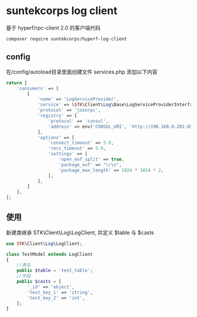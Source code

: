 # suntekcorps log client
基于 hyperf/rpc-client 2.0 的客户端代码
```
composer require suntekcorps/hyperf-log-client
```

## config 
在/config/autoload目录里面创建文件 services.php
添加以下内容
```php
return [
    'consumers' => [
        [
            'name' => 'LogServiceProvider',
            'service' => \STK\Client\Log\Base\LogServiceProviderInterface::class,
            'protocol' => 'jsonrpc',
            'registry' => [
                'protocol' => 'consul',
                'address' => env('CONSUL_URI', 'http://190.168.0.201:8500'),
            ],
            'options' => [
                'connect_timeout' => 5.0,
                'recv_timeout' => 5.0,
                'settings' => [
                    'open_eof_split' => true,
                    'package_eof' => "\r\n",
                    'package_max_length' => 1024 * 1024 * 2,
                ],
            ],
        ]
    ],
];
```

## 使用 
新建类继承 STK\Client\Log\LogClient, 并定义 $table 与 $casts
```php
use STK\Client\Log\LogClient;

class TestModel extends LogClient
{
    //表名
    public $table = 'test_table';
    //字段
    public $casts = [
        '_id' => 'object',
        'test_key_1' => 'string',
        'test_key_2' => 'int',
    ];
}
```